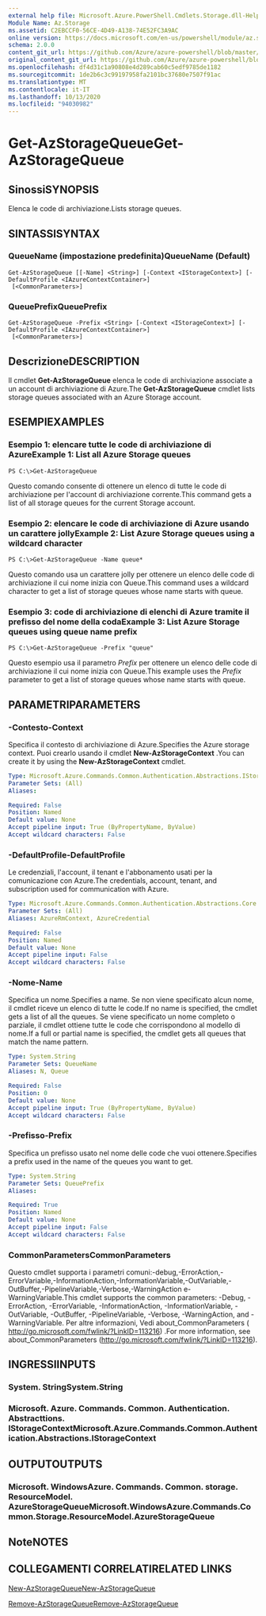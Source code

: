 ```yaml
---
external help file: Microsoft.Azure.PowerShell.Cmdlets.Storage.dll-Help.xml
Module Name: Az.Storage
ms.assetid: C2EBCCF0-56CE-4D49-A138-74E52FC3A9AC
online version: https://docs.microsoft.com/en-us/powershell/module/az.storage/get-azstoragequeue
schema: 2.0.0
content_git_url: https://github.com/Azure/azure-powershell/blob/master/src/Storage/Storage.Management/help/Get-AzStorageQueue.md
original_content_git_url: https://github.com/Azure/azure-powershell/blob/master/src/Storage/Storage.Management/help/Get-AzStorageQueue.md
ms.openlocfilehash: df4d31c1a90808e4d289cab60c5edf9785de1182
ms.sourcegitcommit: 1de2b6c3c99197958fa2101bc37680e7507f91ac
ms.translationtype: MT
ms.contentlocale: it-IT
ms.lasthandoff: 10/13/2020
ms.locfileid: "94030982"
---
```

# <span data-ttu-id="e09cc-101">Get-AzStorageQueue</span><span class="sxs-lookup"><span data-stu-id="e09cc-101">Get-AzStorageQueue</span></span>

## <span data-ttu-id="e09cc-102">Sinossi</span><span class="sxs-lookup"><span data-stu-id="e09cc-102">SYNOPSIS</span></span>
<span data-ttu-id="e09cc-103">Elenca le code di archiviazione.</span><span class="sxs-lookup"><span data-stu-id="e09cc-103">Lists storage queues.</span></span>

## <span data-ttu-id="e09cc-104">SINTASSI</span><span class="sxs-lookup"><span data-stu-id="e09cc-104">SYNTAX</span></span>

### <span data-ttu-id="e09cc-105">QueueName (impostazione predefinita)</span><span class="sxs-lookup"><span data-stu-id="e09cc-105">QueueName (Default)</span></span>
```
Get-AzStorageQueue [[-Name] <String>] [-Context <IStorageContext>] [-DefaultProfile <IAzureContextContainer>]
 [<CommonParameters>]
```

### <span data-ttu-id="e09cc-106">QueuePrefix</span><span class="sxs-lookup"><span data-stu-id="e09cc-106">QueuePrefix</span></span>
```
Get-AzStorageQueue -Prefix <String> [-Context <IStorageContext>] [-DefaultProfile <IAzureContextContainer>]
 [<CommonParameters>]
```

## <span data-ttu-id="e09cc-107">Descrizione</span><span class="sxs-lookup"><span data-stu-id="e09cc-107">DESCRIPTION</span></span>
<span data-ttu-id="e09cc-108">Il cmdlet **Get-AzStorageQueue** elenca le code di archiviazione associate a un account di archiviazione di Azure.</span><span class="sxs-lookup"><span data-stu-id="e09cc-108">The **Get-AzStorageQueue** cmdlet lists storage queues associated with an Azure Storage account.</span></span>

## <span data-ttu-id="e09cc-109">ESEMPI</span><span class="sxs-lookup"><span data-stu-id="e09cc-109">EXAMPLES</span></span>

### <span data-ttu-id="e09cc-110">Esempio 1: elencare tutte le code di archiviazione di Azure</span><span class="sxs-lookup"><span data-stu-id="e09cc-110">Example 1: List all Azure Storage queues</span></span>
```
PS C:\>Get-AzStorageQueue
```

<span data-ttu-id="e09cc-111">Questo comando consente di ottenere un elenco di tutte le code di archiviazione per l'account di archiviazione corrente.</span><span class="sxs-lookup"><span data-stu-id="e09cc-111">This command gets a list of all storage queues for the current Storage account.</span></span>

### <span data-ttu-id="e09cc-112">Esempio 2: elencare le code di archiviazione di Azure usando un carattere jolly</span><span class="sxs-lookup"><span data-stu-id="e09cc-112">Example 2: List Azure Storage queues using a wildcard character</span></span>
```
PS C:\>Get-AzStorageQueue -Name queue*
```

<span data-ttu-id="e09cc-113">Questo comando usa un carattere jolly per ottenere un elenco delle code di archiviazione il cui nome inizia con Queue.</span><span class="sxs-lookup"><span data-stu-id="e09cc-113">This command uses a wildcard character to get a list of storage queues whose name starts with queue.</span></span>

### <span data-ttu-id="e09cc-114">Esempio 3: code di archiviazione di elenchi di Azure tramite il prefisso del nome della coda</span><span class="sxs-lookup"><span data-stu-id="e09cc-114">Example 3: List Azure Storage queues using queue name prefix</span></span>
```
PS C:\>Get-AzStorageQueue -Prefix "queue"
```

<span data-ttu-id="e09cc-115">Questo esempio usa il parametro *Prefix* per ottenere un elenco delle code di archiviazione il cui nome inizia con Queue.</span><span class="sxs-lookup"><span data-stu-id="e09cc-115">This example uses the *Prefix* parameter to get a list of storage queues whose name starts with queue.</span></span>

## <span data-ttu-id="e09cc-116">PARAMETRI</span><span class="sxs-lookup"><span data-stu-id="e09cc-116">PARAMETERS</span></span>

### <span data-ttu-id="e09cc-117">-Contesto</span><span class="sxs-lookup"><span data-stu-id="e09cc-117">-Context</span></span>
<span data-ttu-id="e09cc-118">Specifica il contesto di archiviazione di Azure.</span><span class="sxs-lookup"><span data-stu-id="e09cc-118">Specifies the Azure storage context.</span></span>
<span data-ttu-id="e09cc-119">Puoi crearlo usando il cmdlet **New-AzStorageContext** .</span><span class="sxs-lookup"><span data-stu-id="e09cc-119">You can create it by using the **New-AzStorageContext** cmdlet.</span></span>

```yaml
Type: Microsoft.Azure.Commands.Common.Authentication.Abstractions.IStorageContext
Parameter Sets: (All)
Aliases:

Required: False
Position: Named
Default value: None
Accept pipeline input: True (ByPropertyName, ByValue)
Accept wildcard characters: False
```

### <span data-ttu-id="e09cc-120">-DefaultProfile</span><span class="sxs-lookup"><span data-stu-id="e09cc-120">-DefaultProfile</span></span>
<span data-ttu-id="e09cc-121">Le credenziali, l'account, il tenant e l'abbonamento usati per la comunicazione con Azure.</span><span class="sxs-lookup"><span data-stu-id="e09cc-121">The credentials, account, tenant, and subscription used for communication with Azure.</span></span>

```yaml
Type: Microsoft.Azure.Commands.Common.Authentication.Abstractions.Core.IAzureContextContainer
Parameter Sets: (All)
Aliases: AzureRmContext, AzureCredential

Required: False
Position: Named
Default value: None
Accept pipeline input: False
Accept wildcard characters: False
```

### <span data-ttu-id="e09cc-122">-Nome</span><span class="sxs-lookup"><span data-stu-id="e09cc-122">-Name</span></span>
<span data-ttu-id="e09cc-123">Specifica un nome.</span><span class="sxs-lookup"><span data-stu-id="e09cc-123">Specifies a name.</span></span>
<span data-ttu-id="e09cc-124">Se non viene specificato alcun nome, il cmdlet riceve un elenco di tutte le code.</span><span class="sxs-lookup"><span data-stu-id="e09cc-124">If no name is specified, the cmdlet gets a list of all the queues.</span></span>
<span data-ttu-id="e09cc-125">Se viene specificato un nome completo o parziale, il cmdlet ottiene tutte le code che corrispondono al modello di nome.</span><span class="sxs-lookup"><span data-stu-id="e09cc-125">If a full or partial name is specified, the cmdlet gets all queues that match the name pattern.</span></span>

```yaml
Type: System.String
Parameter Sets: QueueName
Aliases: N, Queue

Required: False
Position: 0
Default value: None
Accept pipeline input: True (ByPropertyName, ByValue)
Accept wildcard characters: False
```

### <span data-ttu-id="e09cc-126">-Prefisso</span><span class="sxs-lookup"><span data-stu-id="e09cc-126">-Prefix</span></span>
<span data-ttu-id="e09cc-127">Specifica un prefisso usato nel nome delle code che vuoi ottenere.</span><span class="sxs-lookup"><span data-stu-id="e09cc-127">Specifies a prefix used in the name of the queues you want to get.</span></span>

```yaml
Type: System.String
Parameter Sets: QueuePrefix
Aliases:

Required: True
Position: Named
Default value: None
Accept pipeline input: False
Accept wildcard characters: False
```

### <span data-ttu-id="e09cc-128">CommonParameters</span><span class="sxs-lookup"><span data-stu-id="e09cc-128">CommonParameters</span></span>
<span data-ttu-id="e09cc-129">Questo cmdlet supporta i parametri comuni:-debug,-ErrorAction,-ErrorVariable,-InformationAction,-InformationVariable,-OutVariable,-OutBuffer,-PipelineVariable,-Verbose,-WarningAction e-WarningVariable.</span><span class="sxs-lookup"><span data-stu-id="e09cc-129">This cmdlet supports the common parameters: -Debug, -ErrorAction, -ErrorVariable, -InformationAction, -InformationVariable, -OutVariable, -OutBuffer, -PipelineVariable, -Verbose, -WarningAction, and -WarningVariable.</span></span> <span data-ttu-id="e09cc-130">Per altre informazioni, Vedi about_CommonParameters ( http://go.microsoft.com/fwlink/?LinkID=113216) .</span><span class="sxs-lookup"><span data-stu-id="e09cc-130">For more information, see about_CommonParameters (http://go.microsoft.com/fwlink/?LinkID=113216).</span></span>

## <span data-ttu-id="e09cc-131">INGRESSI</span><span class="sxs-lookup"><span data-stu-id="e09cc-131">INPUTS</span></span>

### <span data-ttu-id="e09cc-132">System. String</span><span class="sxs-lookup"><span data-stu-id="e09cc-132">System.String</span></span>

### <span data-ttu-id="e09cc-133">Microsoft. Azure. Commands. Common. Authentication. Abstracttions. IStorageContext</span><span class="sxs-lookup"><span data-stu-id="e09cc-133">Microsoft.Azure.Commands.Common.Authentication.Abstractions.IStorageContext</span></span>

## <span data-ttu-id="e09cc-134">OUTPUT</span><span class="sxs-lookup"><span data-stu-id="e09cc-134">OUTPUTS</span></span>

### <span data-ttu-id="e09cc-135">Microsoft. WindowsAzure. Commands. Common. storage. ResourceModel. AzureStorageQueue</span><span class="sxs-lookup"><span data-stu-id="e09cc-135">Microsoft.WindowsAzure.Commands.Common.Storage.ResourceModel.AzureStorageQueue</span></span>

## <span data-ttu-id="e09cc-136">Note</span><span class="sxs-lookup"><span data-stu-id="e09cc-136">NOTES</span></span>

## <span data-ttu-id="e09cc-137">COLLEGAMENTI CORRELATI</span><span class="sxs-lookup"><span data-stu-id="e09cc-137">RELATED LINKS</span></span>

[<span data-ttu-id="e09cc-138">New-AzStorageQueue</span><span class="sxs-lookup"><span data-stu-id="e09cc-138">New-AzStorageQueue</span></span>](./New-AzStorageQueue.md)

[<span data-ttu-id="e09cc-139">Remove-AzStorageQueue</span><span class="sxs-lookup"><span data-stu-id="e09cc-139">Remove-AzStorageQueue</span></span>](./Remove-AzStorageQueue.md)



